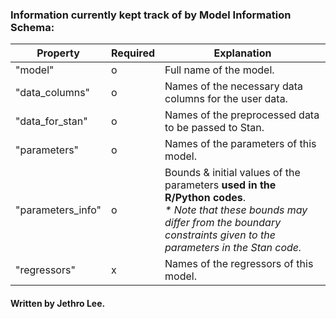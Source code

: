 ### Information currently kept track of by Model Information Schema:
Property | Required | Explanation
-|-|-
"model" | o | Full name of the model.
"data_columns" | o | Names of the necessary data columns for the user data.
"data_for_stan" | o | Names of the preprocessed data to be passed to Stan.
"parameters" | o | Names of the parameters of this model.
"parameters_info" | o | Bounds & initial values of the parameters **used in the R/Python codes**.</br> *\* Note that these bounds may differ from the boundary constraints given to the parameters in the Stan code.*
"regressors" | x | Names of the regressors of this model.

#### Written by Jethro Lee.
